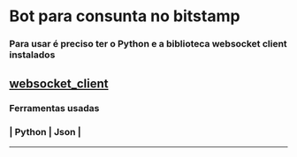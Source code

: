 # **Bot para consunta no bitstamp**

### Para usar é preciso  ter o **Python**  e a biblioteca **websocket client** instalados
[websocket_client](https://pypi.org/project/websocket_client/)  
---
### Ferramentas usadas
### | Python | Json |
---
